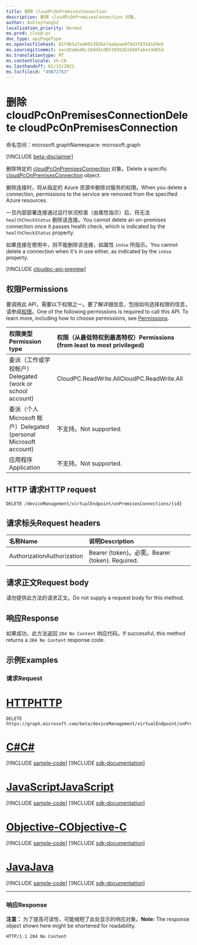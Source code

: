 ```yaml
---
title: 删除 cloudPcOnPremisesConnection
description: 删除 cloudPcOnPremisesConnection 对象。
author: AshleyYangSZ
localization_priority: Normal
ms.prod: cloud-pc
doc_type: apiPageType
ms.openlocfilehash: 01f9b5a7e4091492be7aa8eae0f0d3f8354169e6
ms.sourcegitcommit: eacd2a6e46c19dd3cd8519592b1668fabe14d85d
ms.translationtype: MT
ms.contentlocale: zh-CN
ms.lasthandoff: 01/15/2021
ms.locfileid: "49872763"
---
```

# <a name="delete-cloudpconpremisesconnection"></a><span data-ttu-id="0be76-103">删除 cloudPcOnPremisesConnection</span><span class="sxs-lookup"><span data-stu-id="0be76-103">Delete cloudPcOnPremisesConnection</span></span>

<span data-ttu-id="0be76-104">命名空间：microsoft.graph</span><span class="sxs-lookup"><span data-stu-id="0be76-104">Namespace: microsoft.graph</span></span>

[!INCLUDE [beta-disclaimer](../../includes/beta-disclaimer.md)]

<span data-ttu-id="0be76-105">删除特定的 [cloudPcOnPremisesConnection](../resources/cloudpconpremisesconnection.md) 对象。</span><span class="sxs-lookup"><span data-stu-id="0be76-105">Delete a specific [cloudPcOnPremisesConnection](../resources/cloudpconpremisesconnection.md) object.</span></span>

<span data-ttu-id="0be76-106">删除连接时，将从指定的 Azure 资源中删除对服务的权限。</span><span class="sxs-lookup"><span data-stu-id="0be76-106">When you delete a connection, permissions to the service are removed from the specified Azure resources.</span></span>

<span data-ttu-id="0be76-107">一旦内部部署连接通过运行状况检查（由属性指示）后，将无法 `healthCheckStatus` 删除该连接。</span><span class="sxs-lookup"><span data-stu-id="0be76-107">You cannot delete an on-premises connection once it passes health check, which is indicated by the `healthCheckStatus` property.</span></span>

<span data-ttu-id="0be76-108">如果连接在使用中，则不能删除该连接，如属性 `inUse` 所指示。</span><span class="sxs-lookup"><span data-stu-id="0be76-108">You cannot delete a connection when it's in use either, as indicated by the `inUse` property.</span></span>

[!INCLUDE [cloudpc-api-preview](../../includes/cloudpc-api-preview.md)]
## <a name="permissions"></a><span data-ttu-id="0be76-109">权限</span><span class="sxs-lookup"><span data-stu-id="0be76-109">Permissions</span></span>

<span data-ttu-id="0be76-p101">要调用此 API，需要以下权限之一。要了解详细信息，包括如何选择权限的信息，请参阅[权限](/graph/permissions-reference)。</span><span class="sxs-lookup"><span data-stu-id="0be76-p101">One of the following permissions is required to call this API. To learn more, including how to choose permissions, see [Permissions](/graph/permissions-reference).</span></span>

|<span data-ttu-id="0be76-112">权限类型</span><span class="sxs-lookup"><span data-stu-id="0be76-112">Permission type</span></span>|<span data-ttu-id="0be76-113">权限（从最低特权到最高特权）</span><span class="sxs-lookup"><span data-stu-id="0be76-113">Permissions (from least to most privileged)</span></span>|
|:---|:---|
|<span data-ttu-id="0be76-114">委派（工作或学校帐户）</span><span class="sxs-lookup"><span data-stu-id="0be76-114">Delegated (work or school account)</span></span>|<span data-ttu-id="0be76-115">CloudPC.ReadWrite.All</span><span class="sxs-lookup"><span data-stu-id="0be76-115">CloudPC.ReadWrite.All</span></span>|
|<span data-ttu-id="0be76-116">委派（个人 Microsoft 帐户）</span><span class="sxs-lookup"><span data-stu-id="0be76-116">Delegated (personal Microsoft account)</span></span>|<span data-ttu-id="0be76-117">不支持。</span><span class="sxs-lookup"><span data-stu-id="0be76-117">Not supported.</span></span>|
|<span data-ttu-id="0be76-118">应用程序</span><span class="sxs-lookup"><span data-stu-id="0be76-118">Application</span></span>|<span data-ttu-id="0be76-119">不支持。</span><span class="sxs-lookup"><span data-stu-id="0be76-119">Not supported.</span></span>|

## <a name="http-request"></a><span data-ttu-id="0be76-120">HTTP 请求</span><span class="sxs-lookup"><span data-stu-id="0be76-120">HTTP request</span></span>

<!-- {
  "blockType": "ignored"
}
-->

``` http
DELETE /deviceManagement/virtualEndpoint/onPremisesConnections/{id}
```

## <a name="request-headers"></a><span data-ttu-id="0be76-121">请求标头</span><span class="sxs-lookup"><span data-stu-id="0be76-121">Request headers</span></span>

|<span data-ttu-id="0be76-122">名称</span><span class="sxs-lookup"><span data-stu-id="0be76-122">Name</span></span>|<span data-ttu-id="0be76-123">说明</span><span class="sxs-lookup"><span data-stu-id="0be76-123">Description</span></span>|
|:---|:---|
|<span data-ttu-id="0be76-124">Authorization</span><span class="sxs-lookup"><span data-stu-id="0be76-124">Authorization</span></span>|<span data-ttu-id="0be76-p102">Bearer {token}。必需。</span><span class="sxs-lookup"><span data-stu-id="0be76-p102">Bearer {token}. Required.</span></span>|

## <a name="request-body"></a><span data-ttu-id="0be76-127">请求正文</span><span class="sxs-lookup"><span data-stu-id="0be76-127">Request body</span></span>

<span data-ttu-id="0be76-128">请勿提供此方法的请求正文。</span><span class="sxs-lookup"><span data-stu-id="0be76-128">Do not supply a request body for this method.</span></span>

## <a name="response"></a><span data-ttu-id="0be76-129">响应</span><span class="sxs-lookup"><span data-stu-id="0be76-129">Response</span></span>

<span data-ttu-id="0be76-130">如果成功，此方法返回 `204 No Content` 响应代码。</span><span class="sxs-lookup"><span data-stu-id="0be76-130">If successful, this method returns a `204 No Content` response code.</span></span>

## <a name="examples"></a><span data-ttu-id="0be76-131">示例</span><span class="sxs-lookup"><span data-stu-id="0be76-131">Examples</span></span>

### <a name="request"></a><span data-ttu-id="0be76-132">请求</span><span class="sxs-lookup"><span data-stu-id="0be76-132">Request</span></span>


# <a name="http"></a>[<span data-ttu-id="0be76-133">HTTP</span><span class="sxs-lookup"><span data-stu-id="0be76-133">HTTP</span></span>](#tab/http)
<!-- {
  "blockType": "request",
  "name": "delete_onpremisesconnections_from_virtualendpoint"
}
-->

``` http
DELETE https://graph.microsoft.com/beta/deviceManagement/virtualEndpoint/onPremisesConnections/{id}
```
# <a name="c"></a>[<span data-ttu-id="0be76-134">C#</span><span class="sxs-lookup"><span data-stu-id="0be76-134">C#</span></span>](#tab/csharp)
[!INCLUDE [sample-code](../includes/snippets/csharp/delete-onpremisesconnections-from-virtualendpoint-csharp-snippets.md)]
[!INCLUDE [sdk-documentation](../includes/snippets/snippets-sdk-documentation-link.md)]

# <a name="javascript"></a>[<span data-ttu-id="0be76-135">JavaScript</span><span class="sxs-lookup"><span data-stu-id="0be76-135">JavaScript</span></span>](#tab/javascript)
[!INCLUDE [sample-code](../includes/snippets/javascript/delete-onpremisesconnections-from-virtualendpoint-javascript-snippets.md)]
[!INCLUDE [sdk-documentation](../includes/snippets/snippets-sdk-documentation-link.md)]

# <a name="objective-c"></a>[<span data-ttu-id="0be76-136">Objective-C</span><span class="sxs-lookup"><span data-stu-id="0be76-136">Objective-C</span></span>](#tab/objc)
[!INCLUDE [sample-code](../includes/snippets/objc/delete-onpremisesconnections-from-virtualendpoint-objc-snippets.md)]
[!INCLUDE [sdk-documentation](../includes/snippets/snippets-sdk-documentation-link.md)]

# <a name="java"></a>[<span data-ttu-id="0be76-137">Java</span><span class="sxs-lookup"><span data-stu-id="0be76-137">Java</span></span>](#tab/java)
[!INCLUDE [sample-code](../includes/snippets/java/delete-onpremisesconnections-from-virtualendpoint-java-snippets.md)]
[!INCLUDE [sdk-documentation](../includes/snippets/snippets-sdk-documentation-link.md)]

---


### <a name="response"></a><span data-ttu-id="0be76-138">响应</span><span class="sxs-lookup"><span data-stu-id="0be76-138">Response</span></span>

<span data-ttu-id="0be76-139">**注意：** 为了提高可读性，可能缩短了此处显示的响应对象。</span><span class="sxs-lookup"><span data-stu-id="0be76-139">**Note:** The response object shown here might be shortened for readability.</span></span>
<!-- {
  "blockType": "response",
  "truncated": true
}
-->

``` http
HTTP/1.1 204 No Content
```
